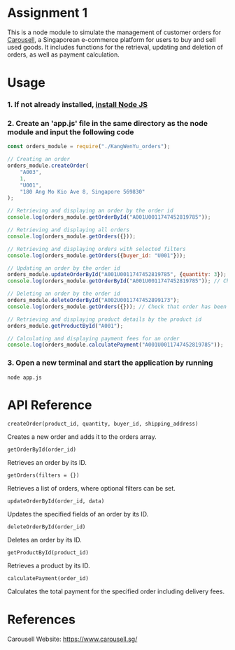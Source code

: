 # Assignment 1

This is a node module to simulate the management of customer orders for [Carousell](https://www.carousell.sg/), a Singaporean e-commerce platform for users to buy and sell used goods. It includes functions for the retrieval, updating and deletion of orders, as well as payment calculation.

# Usage
### 1. If not already installed, [install Node JS](https://nodejs.org/en/)
### 2.  Create an 'app.js' file in the same directory as the node module and input the following code
```javascript
const orders_module = require("./KangWenYu_orders");

// Creating an order
orders_module.createOrder(
    "A003",
    1,
    "U001",
    "180 Ang Mo Kio Ave 8, Singapore 569830"
);

// Retrieving and displaying an order by the order id
console.log(orders_module.getOrderById("A001U0011747452819785"));

// Retrieving and displaying all orders
console.log(orders_module.getOrders({}));

// Retrieving and displaying orders with selected filters
console.log(orders_module.getOrders({buyer_id: "U001"}));

// Updating an order by the order id
orders_module.updateOrderById("A001U0011747452819785", {quantity: 3});
console.log(orders_module.getOrderById("A001U0011747452819785")); // Check that quantity has been updated to 3

// Deleting an order by the order id
orders_module.deleteOrderById("A002U0011747452899173");
console.log(orders_module.getOrders({})); // Check that order has been deleted

// Retrieving and displaying product details by the product id
orders_module.getProductById("A001");

// Calculating and displaying payment fees for an order
console.log(orders_module.calculatePayment("A001U0011747452819785"));
```
### 3. Open a new terminal and start the application by running
```
node app.js
```
# API Reference

`createOrder(product_id, quantity, buyer_id, shipping_address)`

Creates a new order and adds it to the orders array.

`getOrderById(order_id)`

Retrieves an order by its ID.

`getOrders(filters = {})`

Retrieves a list of orders, where optional filters can be set.

`updateOrderById(order_id, data)`

Updates the specified fields of an order by its ID.

`deleteOrderById(order_id)`

Deletes an order by its ID.

`getProductById(product_id)`

Retrieves a product by its ID.

`calculatePayment(order_id)`

Calculates the total payment for the specified order including delivery fees.

# References
Carousell Website: https://www.carousell.sg/